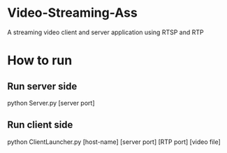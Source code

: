# Video-Streaming-Ass
A streaming video client and server application using RTSP and RTP
# How to run
## Run server side
python Server.py [server port]
## Run client side
python ClientLauncher.py [host-name] [server port] [RTP port] [video file]
